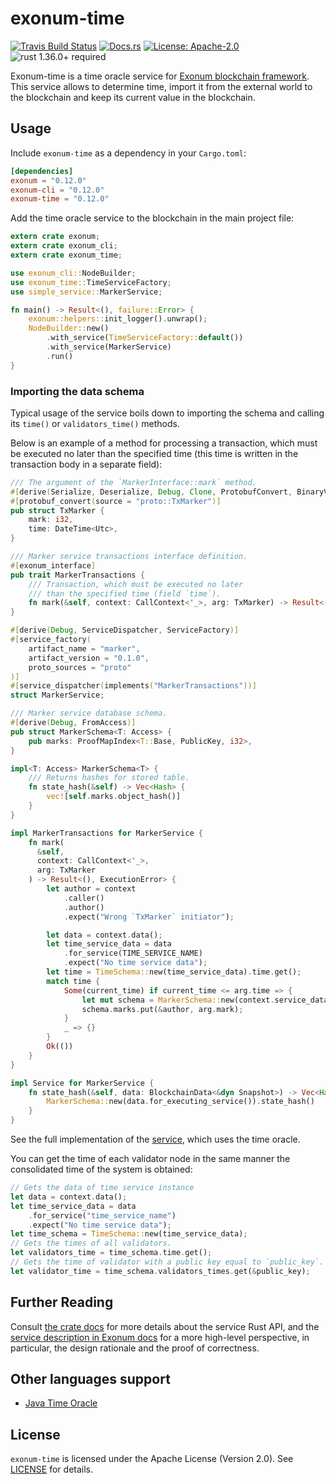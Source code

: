 # exonum-time

[![Travis Build Status](https://img.shields.io/travis/exonum/exonum/master.svg?label=Linux%20Build)](https://travis-ci.com/exonum/exonum)
[![Docs.rs](https://docs.rs/exonum-time/badge.svg)](https://docs.rs/exonum-time)
[![License: Apache-2.0](https://img.shields.io/github/license/exonum/exonum.svg)](https://github.com/exonum/exonum/blob/master/LICENSE)
![rust 1.36.0+ required](https://img.shields.io/badge/rust-1.36.0+-blue.svg?label=Required%20Rust)

Exonum-time is a time oracle service for [Exonum blockchain framework](https://exonum.com/).
This service allows to determine time,
import it from the external world to the blockchain
and keep its current value in the blockchain.

## Usage

Include `exonum-time` as a dependency in your `Cargo.toml`:

```toml
[dependencies]
exonum = "0.12.0"
exonum-cli = "0.12.0"
exonum-time = "0.12.0"
```

Add the time oracle service to the blockchain in the main project file:

```rust
extern crate exonum;
extern crate exonum_cli;
extern crate exonum_time;

use exonum_cli::NodeBuilder;
use exonum_time::TimeServiceFactory;
use simple_service::MarkerService;

fn main() -> Result<(), failure::Error> {
    exonum::helpers::init_logger().unwrap();
    NodeBuilder::new()
        .with_service(TimeServiceFactory::default())
        .with_service(MarkerService)
        .run()
}
```

### Importing the data schema

Typical usage of the service boils down to importing the schema and calling its
`time()` or `validators_time()` methods.

Below is an example of a method for processing a transaction,
which must be executed no later than the specified time
(this time is written in the transaction body in a separate field):

```rust
/// The argument of the `MarkerInterface::mark` method.
#[derive(Serialize, Deserialize, Debug, Clone, ProtobufConvert, BinaryValue, ObjectHash)]
#[protobuf_convert(source = "proto::TxMarker")]
pub struct TxMarker {
    mark: i32,
    time: DateTime<Utc>,
}

/// Marker service transactions interface definition.
#[exonum_interface]
pub trait MarkerTransactions {
    /// Transaction, which must be executed no later
    /// than the specified time (field `time`).
    fn mark(&self, context: CallContext<'_>, arg: TxMarker) -> Result<(), ExecutionError>;
}

#[derive(Debug, ServiceDispatcher, ServiceFactory)]
#[service_factory(
    artifact_name = "marker",
    artifact_version = "0.1.0",
    proto_sources = "proto"
)]
#[service_dispatcher(implements("MarkerTransactions"))]
struct MarkerService;

/// Marker service database schema.
#[derive(Debug, FromAccess)]
pub struct MarkerSchema<T: Access> {
    pub marks: ProofMapIndex<T::Base, PublicKey, i32>,
}

impl<T: Access> MarkerSchema<T> {
    /// Returns hashes for stored table.
    fn state_hash(&self) -> Vec<Hash> {
        vec![self.marks.object_hash()]
    }
}

impl MarkerTransactions for MarkerService {
    fn mark(
      &self,
      context: CallContext<'_>,
      arg: TxMarker
    ) -> Result<(), ExecutionError> {
        let author = context
            .caller()
            .author()
            .expect("Wrong `TxMarker` initiator");

        let data = context.data();
        let time_service_data = data
            .for_service(TIME_SERVICE_NAME)
            .expect("No time service data");
        let time = TimeSchema::new(time_service_data).time.get();
        match time {
            Some(current_time) if current_time <= arg.time => {
                let mut schema = MarkerSchema::new(context.service_data());
                schema.marks.put(&author, arg.mark);
            }
            _ => {}
        }
        Ok(())
    }
}

impl Service for MarkerService {
    fn state_hash(&self, data: BlockchainData<&dyn Snapshot>) -> Vec<Hash> {
        MarkerSchema::new(data.for_executing_service()).state_hash()
    }
}
```

See the full implementation of the [service][service], which uses the time oracle.

You can get the time of each validator node in the same manner
the consolidated time of the system is obtained:

```rust
// Gets the data of time service instance
let data = context.data();
let time_service_data = data
    .for_service("time_service_name")
    .expect("No time service data");
let time_schema = TimeSchema::new(time_service_data);
// Gets the times of all validators.
let validators_time = time_schema.time.get();
// Gets the time of validator with a public key equal to `public_key`.
let validator_time = time_schema.validators_times.get(&public_key);
```

## Further Reading

Consult [the crate docs](https://docs.rs/exonum-time) for more details about
the service Rust API, and the [service description in Exonum docs](https://exonum.com/doc/version/latest/advanced/time)
for a more high-level perspective, in particular, the design rationale
and the proof of correctness.

## Other languages support

* [Java Time Oracle](https://github.com/exonum/exonum-java-binding/tree/master/exonum-java-binding/time-oracle)

## License

`exonum-time` is licensed under the Apache License (Version 2.0).
See [LICENSE](LICENSE) for details.

[service]: examples/simple_service/main.rs
